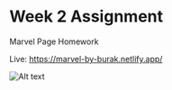 # Week 2 Assignment

Marvel Page Homework

Live: https://marvel-by-burak.netlify.app/

![Alt text](/assets/screenshot.png?raw=true "Optional Title")
